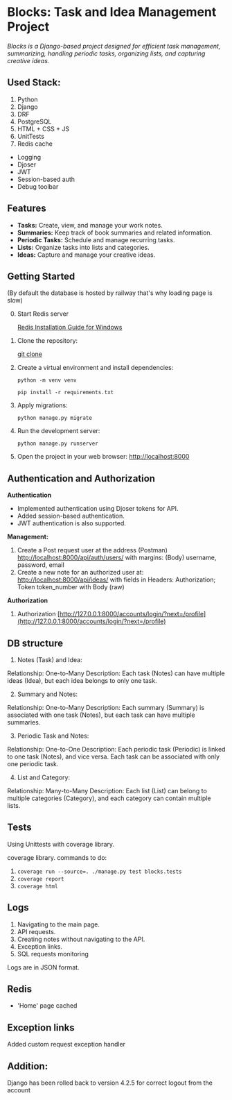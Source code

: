 # Blocks: Task and Idea Management Project

_Blocks is a Django-based project designed for efficient task management, summarizing, handling periodic tasks, organizing lists, and capturing creative ideas._

## Used Stack:

1) Python
2) Django
3) DRF
4) PostgreSQL
5) HTML + CSS + JS
6) UnitTests 
7) Redis cache

- Logging
- Djoser 
- JWT 
- Session-based auth
- Debug toolbar

## Features

- **Tasks:** Create, view, and manage your work notes.
- **Summaries:** Keep track of book summaries and related information.
- **Periodic Tasks:** Schedule and manage recurring tasks.
- **Lists:** Organize tasks into lists and categories.
- **Ideas:** Capture and manage your creative ideas.

## Getting Started

(By default the database is hosted by railway that's why loading page is slow)

0. Start Redis server

   [Redis Installation Guide for Windows](https://redis.io/docs/install/install-redis/install-redis-on-windows/)

1. Clone the repository:

   [git clone](https://github.com/Bakachuba/Block.git)

2. Create a virtual environment and install dependencies:

   `python -m venv venv`

   `pip install -r requirements.txt`

3. Apply migrations:

   `python manage.py migrate`

4. Run the development server:

   `python manage.py runserver`

5. Open the project in your web browser:
   [http://localhost:8000](http://localhost:8000)

## Authentication and Authorization

**Authentication**

- Implemented authentication using Djoser tokens for API.
- Added session-based authentication.
- JWT authentication is also supported.

**Management:**

1) Create a Post request user at the address (Postman)
   [http://localhost:8000/api/auth/users/](http://localhost:8000/api/auth/users/)
   with margins: (Body)
   username, password, email
2) Create a new note for an authorized user at:
   [http://localhost:8000/api/ideas/](http://localhost:8000/api/ideas/)
   with fields in Headers:
   Authorization; Token token_number
   with Body (raw)

**Authorization**

1) Authorization
   [http://127.0.0.1:8000/accounts/login/?next=/profile](http://127.0.0.1:8000/accounts/login/?next=/profile)

## DB structure

1. Notes (Task) and Idea:

Relationship: One-to-Many
Description: Each task (Notes) can have multiple ideas (Idea), but each idea belongs to only one task.

2. Summary and Notes:

Relationship: One-to-Many
Description: Each summary (Summary) is associated with one task (Notes), but each task can have multiple summaries.

3. Periodic Task and Notes:

Relationship: One-to-One
Description: Each periodic task (Periodic) is linked to one task (Notes), and vice versa. Each task can be associated
with only one periodic task.

4. List and Category:

Relationship: Many-to-Many
Description: Each list (List) can belong to multiple categories (Category), and each category can contain multiple
lists.

## Tests

Using Unittests with coverage library.

coverage library.
commands to do:

1) `coverage run --source=. ./manage.py test blocks.tests`
2) `coverage report`
3) `coverage html`

## Logs

1) Navigating to the main page.
2) API requests.
3) Creating notes without navigating to the API.
4) Exception links.
5) SQL requests monitoring

Logs are in JSON format.

## Redis

- 'Home' page cached

## Exception links

Added custom request exception handler

## Addition:

Django has been rolled back to version 4.2.5 for correct logout from the account
